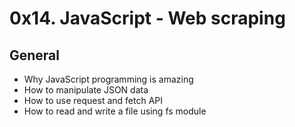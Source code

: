 # 0x14. JavaScript - Web scraping

## General

- Why JavaScript programming is amazing 
- How to manipulate JSON data
- How to use request and fetch API
- How to read and write a file using fs module
